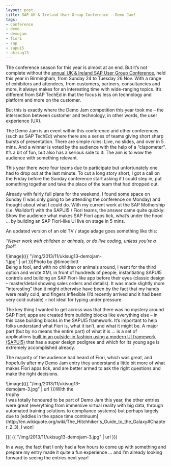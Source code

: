 ```yaml
---
layout: post
title: SAP UK & Ireland User Group Conference - Demo Jam!
tags:
- conference
- demo
- demojam
- fiori
- sap
- sapui5
- ukisug13
---
```



The conference season for this year is almost at an end. But it’s not complete without the [annual UK & Ireland SAP User Group Conference](http://www.sapusers.org/conference/), held this year in Birmingham, from Sunday 24 to Tuesday 26 Nov. With a range of exhibitors and attendees, from customers, partners, consultancies and more, it always makes for an interesting time with wide-ranging topics. It’s different from SAP TechEd in that the focus is less on technology and platform and more on the customer.

But this is exactly where the Demo Jam competition this year took me – the intersection between customer and technology, in other words, the user experience (UX).

The Demo Jam is an event within this conference and other conferences (such as SAP TechEd) where there are a series of teams giving short sharp bursts of presentation. There are simple rules: Live, no slides, and over in 5 mins. And a winner is voted by the audience with the help of a “clapometer”. It’s a bit of fun, but also has a serious side to it: The aim is to wow the audience with something relevant.

This year there were four teams due to participate but unfortunately one had to drop out at the last minute. To cut a long story short, I got a call on the Friday before the Sunday conference start asking if I could step in, put something together and take the place of the team that had dropped out.

Already with fairly full plans for the weekend, I found some space on Sunday (I was only going to be attending the conference on Monday) and thought about what I could do. With my current work at the SAP Mothership (i.e. Walldorf) with the SAPUI5 / Fiori teams, the answer came quite quickly: Show the audience what makes SAP Fiori apps tick, what’s under the hood … by building an SAP Fiori-like UI live on stage in 5 mins.

An updated version of an old TV / stage adage goes something like this:

*“Never work with children or animals, or do live coding, unless you’re a fool”.*

<div class="wp-caption alignright" id="attachment_1561" style="width: 310px">![image]({{ "/img/2013/11/ukisug13-demojam-1.jpg" | url }})Photo by @timoelliott

</div>Being a fool, and with no children or animals around, I went for the third option and wrote XML in front of hundreds of people, instantiating SAPUI5 controls and building an SAP Fiori-like app before their eyes (classic design – master/detail showing sales orders and details). It was made slightly more “interesting” than it might otherwise have been by the fact that my hands were really cold, and fingers inflexible (I’d recently arrived and it had been very cold outside) – not ideal for typing under pressure.

The key thing I wanted to get across was that there was no mystery around SAP Fiori; apps are created from building blocks like everything else – in this case building blocks in the SAPUI5 framework. It’s important to help folks understand what Fiori is, what it isn’t, and what it might be. A major part (but by no means the entire part) of what it is … is a set of applications [built in an outside-in fashion using a modern UI framework (SAPUI5)](http://www.bluefinsolutions.com/Blogs/DJ-Adams-(1)/May-2012/SAPUI5-The-Future-direction-of-SAP-UI-Developmen/) that has a super design pedigree and which for its young age is extremely accomplished already.

The majority of the audience had heard of Fiori, which was great, and hopefully after my Demo Jam entry they understand a little bit more of what makes Fiori apps tick, and are better armed to ask the right questions and make the right decisions.

<div class="wp-caption alignleft" id="attachment_1562" style="width: 235px">![image]({{ "/img/2013/11/ukisug13-demojam-3.jpg" | url }})With the trophy

</div>I was totally honoured to be part of Demo Jam this year, the other entries were great (everything from immersive virtual reality with big data, through automated training solutions to compliance systems) but perhaps largely due to [eddies in the space time continuum](http://en.wikiquote.org/wiki/The_Hitchhiker's_Guide_to_the_Galaxy#Chapter_2_3), I won!

[]( {{ "/img/2013/11/ukisug13-demojam-3.jpg" | url }})

In a way, the fact that I only had a few hours to come up with something and prepare my entry made it quite a fun experience … and I’m already looking forward to seeing the entries next year!

 


